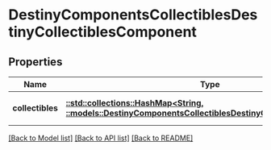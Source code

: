 # DestinyComponentsCollectiblesDestinyCollectiblesComponent

## Properties
Name | Type | Description | Notes
------------ | ------------- | ------------- | -------------
**collectibles** | [**::std::collections::HashMap<String, ::models::DestinyComponentsCollectiblesDestinyCollectibleComponent>**](Destiny.Components.Collectibles.DestinyCollectibleComponent.md) |  | [optional] [default to null]

[[Back to Model list]](../README.md#documentation-for-models) [[Back to API list]](../README.md#documentation-for-api-endpoints) [[Back to README]](../README.md)


